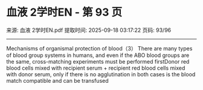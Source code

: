 # 血液 2学时EN - 第 93 页

来源: 血液 2学时EN.pdf
提取时间: 2025-09-18 03:17:22
页码: 93/96

---

Mechanisms of organismal protection of blood（3） There are many types of blood group systems in humans, and even if the ABO blood groups are the same, cross-matching experiments must be performed firstDonor red blood cells mixed with recipient serum + recipient red blood cells mixed with donor serum, only if there is no agglutination in both cases is the blood match compatible and can be transfused